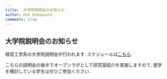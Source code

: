 ```yaml
---
title:  大学院説明会のお知らせ.
author: Ken Kobayashi
comments: true
---
```


## 大学院説明会のお知らせ

経営工学系の大学院説明会が行われます. スケジュールは[こちら](https://educ.titech.ac.jp/iee/event_information/).

こちらの説明会の後半でオープンラボとして研究室紹介を実施しますので, 進学を検討している学生はぜひご参加ください.
